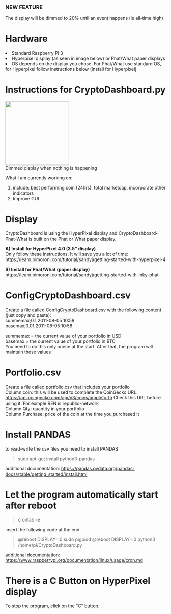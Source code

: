 <h3>NEW FEATURE</h3>
The display will be dimmed to 20% until an event happens (ie all-time high)

<h1>Hardware</h1>
<li>Standard Raspberry Pi 3
<li>Hyperpixel display (as seen in image below) or Phat/What paper displays
<li>OS depends on the display you chose. For Phat/What use standard OS, for Hyperpixel follow instructions below (Install for Hyperpixel)

<h1>Instructions for CryptoDashboard.py</h1>

<img src="https://i.ibb.co/s22NsyW/IMG-20200817-094113.jpg" alt="" border="0"></a><br>
<img src="https://i.ibb.co/0YZDJhP/IMG-20200817-0941132.jpg" width=200 alt="" border="0"></a><br>Dimmed display when nothing is happening

What I am currently working on:
1. include: best performing coin (24hrs), total marketcap, incorporate other indicators
2. Improve GUI

# Display
CryptoDashboard is using the HyperPixel display and CryptoDashboard-Phat-What is built on the Phat or What paper display.<br>

<p><b>A) Install for HyperPixel 4.0 (3.5" display)</b><br>
    Only follow these instructions. It will save you a lot of time:<br>
    https://learn.pimoroni.com/tutorial/sandyj/getting-started-with-hyperpixel-4</p>

<p><b>B) Install for Phat/What (paper display)</b><br>
    https://learn.pimoroni.com/tutorial/sandyj/getting-started-with-inky-phat</p>


# ConfigCryptoDashboard.csv
Create a file called ConfigCryptoDashboard.csv with the following content (just copy and paste):<br>
summemax;0.1;2011-08-05 10:58<br>
basemax;0.01;2011-08-05 10:58<br>

summemax = the current value of your portfolio in USD<br>
basemax = the current value of your portfolio in BTC<br>
You need to do this only onece at the start. After that, the program will maintain these values

# Portfolio.csv
Create a file called portfolio.csv that includes your portfolio<br>
Column coin: this will be used to complete the CoinGecko URL: https://api.coingecko.com/api/v3/coins/ampleforth Check this URL before using it. For exmple REN is republic-network<br>
Column Qty: quantity in your portfolio<br>
Column Purchase: price of the coin at the time you purchased it<br>

# Install PANDAS
to read-write the csv files you need to install PANDAS:<br>
> sudo apt-get install python3-pandas

additional documentation: https://pandas.pydata.org/pandas-docs/stable/getting_started/install.html


# Let the program automatically start after reboot
> crontab -e

insert the following code at the end:<br>
> @reboot DISPLAY=:0 sudo pigpiod
> @reboot DISPLAY=:0 python3 /home/pi/CryptoDashboard.py

additional documentation: https://www.raspberrypi.org/documentation/linux/usage/cron.md

# There is a C Button on HyperPixel display
To stop the program, click on the "C" button. 
